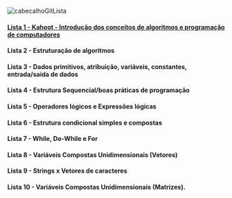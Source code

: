 ![cabecalhoGitLista](https://github.com/brunamota/AP1/assets/66503956/a522ecda-153c-49fa-aef0-d9256e2343f6)

#### [Lista 1 - Kahoot - Introdução dos conceitos de algoritmos e programação de computadores](https://kahoot.it/)
#### Lista 2 - Estruturação de algoritmos
#### Lista 3 - Dados primitivos, atribuição, variáveis, constantes, entrada/saída de dados
#### Lista 4 - Estrutura Sequencial/boas práticas de programação
#### Lista 5 - Operadores lógicos e Expressões lógicas
#### Lista 6 - Estrutura condicional simples e compostas
#### Lista 7 - While, Do-While e For
#### Lista 8 - Variáveis Compostas Unidimensionais (Vetores)
#### Lista 9 - Strings x Vetores de caracteres
#### Lista 10 - Variáveis Compostas Unidimensionais (Matrizes).

